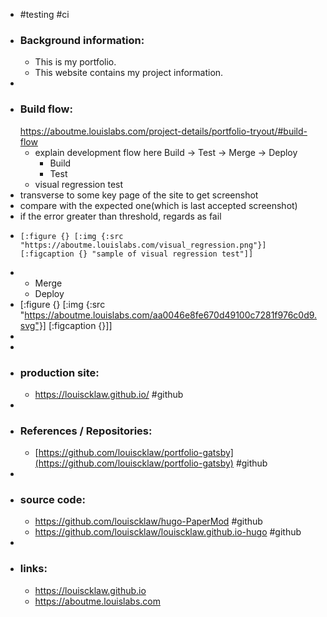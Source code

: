 - #testing #ci
- ### Background information:
	- This is my portfolio.
	- This website contains my project information.
-
- ### Build flow:
  https://aboutme.louislabs.com/project-details/portfolio-tryout/#build-flow
	- explain development flow here
	  Build -> Test -> Merge -> Deploy
		- Build
		- Test
	- visual regression test
- transverse to some key page of the site to get screenshot
- compare with the expected one(which is last accepted screenshot)
- if the error greater than threshold, regards as fail
- ```
  [:figure {} [:img {:src "https://aboutme.louislabs.com/visual_regression.png"}] [:figcaption {} "sample of visual regression test"]]
  ```
- - Merge
  - Deploy
- [:figure {} [:img {:src "https://aboutme.louislabs.com/aa0046e8fe670d49100c7281f976c0d9.svg"}] [:figcaption {}]]
-
-
- ### production site:
	- https://louiscklaw.github.io/ #github
-
- ### References / Repositories:
	- [https://github.com/louiscklaw/portfolio-gatsby](https://github.com/louiscklaw/portfolio-gatsby) #github
-
- ### source code:
	- https://github.com/louiscklaw/hugo-PaperMod #github
	- https://github.com/louiscklaw/louiscklaw.github.io-hugo #github
-
- ### links:
	- https://louiscklaw.github.io
	- https://aboutme.louislabs.com
